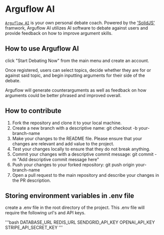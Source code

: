 # Arguflow AI

[`Arguflow AI`](https://arguflow.com) is your own personal debate coach. Powered by the ['SolidJS'](https://solidjs.com) framwork, Arguflow AI utilizes AI software to debate against users and provide feedback on how to improve argument skills.

## How to use Arguflow AI

click "Start Debating Now" from the main menu and create an account.

Once registered, users can select topics, decide whether they are for or against said topic, and begin inputting arguments for their side of the debate. 

Arguflow will generate counterarguments as well as feedback on how arguments could be better phrased and improved overall.

## How to contribute

1. Fork the repository and clone it to your local machine.
2. Create a new branch with a descriptive name: git checkout -b your-branch-name
3. Make your changes to the README file. Please ensure that your changes are relevant and add value to the project.
4. Test your changes locally to ensure that they do not break anything.
5. Commit your changes with a descriptive commit message: git commit -m "Add descriptive commit message here"
6. Push your changes to your forked repository: git push origin your-branch-name
7. Open a pull request to the main repository and describe your changes in the PR description.

## Storing environment variables in .env file

create a .env file in the root directory of the project. This .env file will require the following url's and API keys.

'''bash
DATABASE_URL
REDIS_URL
SENDGRID_API_KEY
OPENAI_API_KEY
STRIPE_API_SECRET_KEY
'''
